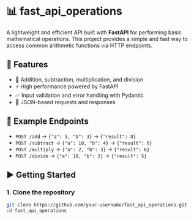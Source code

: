 # 📊 fast_api_operations

A lightweight and efficient API built with **FastAPI** for performing basic mathematical operations. This project provides a simple and fast way to access common arithmetic functions via HTTP endpoints.

## 🚀 Features

- 🧮 Addition, subtraction, multiplication, and division
- ⚡ High performance powered by FastAPI
- ✅ Input validation and error handling with Pydantic
- 🔄 JSON-based requests and responses

## 📌 Example Endpoints

- `POST /add` → `{"a": 5, "b": 3}` → `{"result": 8}`
- `POST /subtract` → `{"a": 10, "b": 4}` → `{"result": 6}`
- `POST /multiply` → `{"a": 2, "b": 3}` → `{"result": 6}`
- `POST /divide` → `{"a": 10, "b": 2}` → `{"result": 5}`

## ▶️ Getting Started

### 1. Clone the repository

```bash
git clone https://github.com/your-username/fast_api_operations.git
cd fast_api_operations
